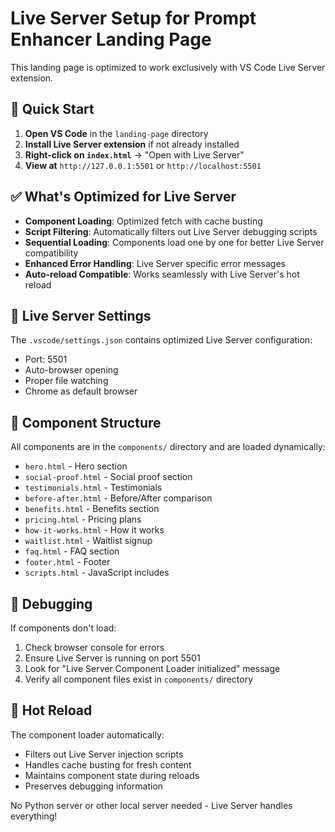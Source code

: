 # Live Server Setup for Prompt Enhancer Landing Page

This landing page is optimized to work exclusively with VS Code Live Server extension.

## 🚀 Quick Start

1. **Open VS Code** in the `landing-page` directory
2. **Install Live Server extension** if not already installed
3. **Right-click on `index.html`** → "Open with Live Server"
4. **View at** `http://127.0.0.1:5501` or `http://localhost:5501`

## ✅ What's Optimized for Live Server

- **Component Loading**: Optimized fetch with cache busting
- **Script Filtering**: Automatically filters out Live Server debugging scripts
- **Sequential Loading**: Components load one by one for better Live Server compatibility
- **Enhanced Error Handling**: Live Server specific error messages
- **Auto-reload Compatible**: Works seamlessly with Live Server's hot reload

## 🔧 Live Server Settings

The `.vscode/settings.json` contains optimized Live Server configuration:
- Port: 5501
- Auto-browser opening
- Proper file watching
- Chrome as default browser

## 📁 Component Structure

All components are in the `components/` directory and are loaded dynamically:
- `hero.html` - Hero section
- `social-proof.html` - Social proof section  
- `testimonials.html` - Testimonials
- `before-after.html` - Before/After comparison
- `benefits.html` - Benefits section
- `pricing.html` - Pricing plans
- `how-it-works.html` - How it works
- `waitlist.html` - Waitlist signup
- `faq.html` - FAQ section
- `footer.html` - Footer
- `scripts.html` - JavaScript includes

## 🐛 Debugging

If components don't load:
1. Check browser console for errors
2. Ensure Live Server is running on port 5501
3. Look for "Live Server Component Loader initialized" message
4. Verify all component files exist in `components/` directory

## 🔄 Hot Reload

The component loader automatically:
- Filters out Live Server injection scripts
- Handles cache busting for fresh content
- Maintains component state during reloads
- Preserves debugging information

No Python server or other local server needed - Live Server handles everything!
